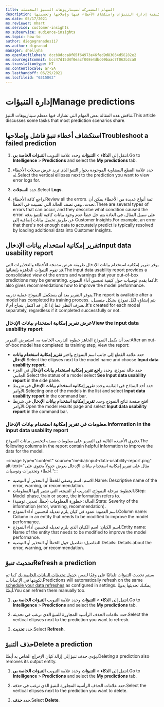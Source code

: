 ```yaml
---
title: المهام المشتركة لسيناريوهات التنبؤ المحتملة
description: تعرف على كيفية إدارة التنبؤات واستكشاف الأخطاء فيها وإصلاحها وتحسينها.
ms.date: 05/17/2021
ms.reviewer: mhart
ms.service: customer-insights
ms.subservice: audience-insights
ms.topic: how-to
author: diegogranados117
ms.author: digranad
manager: shellyha
ms.openlocfilehash: dccb8dcca8f65f64973e46fed9d83034d58282e2
ms.sourcegitcommit: bcc47d15d4f0eacf008e4dbc09baac7f062b3ca8
ms.translationtype: HT
ms.contentlocale: ar-SA
ms.lasthandoff: 06/29/2021
ms.locfileid: "6315862"
---
```

# <a name="manage-predictions"></a><span data-ttu-id="fb7df-103">إدارة التنبؤات</span><span class="sxs-lookup"><span data-stu-id="fb7df-103">Manage predictions</span></span>

<span data-ttu-id="fb7df-104">تناقش هذه المقالة بعض المهام التي تشارك فيها معظم سيناريوهات التنبؤ.</span><span class="sxs-lookup"><span data-stu-id="fb7df-104">This article discusses some tasks that most prediction scenarios share.</span></span>

## <a name="troubleshoot-a-failed-prediction"></a><span data-ttu-id="fb7df-105">استكشاف أخطاء تنبؤ فاشل وإصلاحها</span><span class="sxs-lookup"><span data-stu-id="fb7df-105">Troubleshoot a failed prediction</span></span>

1. <span data-ttu-id="fb7df-106">انتقل إلى **الذكاء** > **التنبؤات** وحدد علامة التبويب **التنبؤات الخاصة بي‬**.</span><span class="sxs-lookup"><span data-stu-id="fb7df-106">Go to **Intelligence** > **Predictions** and select the **My predictions** tab.</span></span>

1. <span data-ttu-id="fb7df-107">حدد علامة القطع البيضاوية الموجودة بجوار التنبؤ الذي تريد عرض سجلات الأخطاء له.</span><span class="sxs-lookup"><span data-stu-id="fb7df-107">Select the vertical ellipses next to the prediction you want to view error logs for.</span></span>

1. <span data-ttu-id="fb7df-108">حدد **السجلات‏‎**.</span><span class="sxs-lookup"><span data-stu-id="fb7df-108">Select **Logs**.</span></span>

1. <span data-ttu-id="fb7df-109">راجع كافة الأخطاء.</span><span class="sxs-lookup"><span data-stu-id="fb7df-109">Review all the errors.</span></span> <span data-ttu-id="fb7df-110">ثمة أنواع عديدة من الأخطاء يمكن أن تحدث، وهي تصف الحالة التي تسببت في الخطأ.</span><span class="sxs-lookup"><span data-stu-id="fb7df-110">There are several types of errors that can occur, and they describe what condition caused the error.</span></span> <span data-ttu-id="fb7df-111">على سبيل المثال، في العادة يتم حل خطأ عدم وجود بيانات كافية للتنبؤ بدقة عن طريق تحميل بيانات إضافية إلى Customer Insights.</span><span class="sxs-lookup"><span data-stu-id="fb7df-111">For example, an error that there's not enough data to accurately predict is typically resolved by loading additional data into Customer Insights.</span></span>

## <a name="input-data-usability-report"></a><span data-ttu-id="fb7df-112">تقرير إمكانية استخدام بيانات الإدخال</span><span class="sxs-lookup"><span data-stu-id="fb7df-112">Input data usability report</span></span>

<span data-ttu-id="fb7df-113">يوفر تقرير إمكانية استخدام بيانات الإدخال طريقة عرض مدمجة للأخطاء والتحذيرات التي قد تقوم التنبؤات الجاهزة بإنشائها.</span><span class="sxs-lookup"><span data-stu-id="fb7df-113">The input data usability report provides a consolidated view of the errors and warnings that your out-of-box predictions may be generating.</span></span> <span data-ttu-id="fb7df-114">كما يقدم توصيات حول كيفية تحسين أداء النموذج.</span><span class="sxs-lookup"><span data-stu-id="fb7df-114">It also gives recommendations how to improve the model performance.</span></span>

<span data-ttu-id="fb7df-115">يتوفر التقرير بعد أن يستكمل النموذج عملية تدريبه.</span><span class="sxs-lookup"><span data-stu-id="fb7df-115">The report is available after a model has completed its training process.</span></span> <span data-ttu-id="fb7df-116">يتم إنشاؤه لكل نموذج بشكل منفصل، بصرف النظر عما إذا كان قد اكتمل بنجاح أم لا.</span><span class="sxs-lookup"><span data-stu-id="fb7df-116">It's created for each model separately, regardless if it completed successfully or not.</span></span>

### <a name="view-the-input-data-usability-report"></a><span data-ttu-id="fb7df-117">عرض تقرير إمكانية استخدام بيانات الإدخال</span><span class="sxs-lookup"><span data-stu-id="fb7df-117">View the input data usability report</span></span>

<span data-ttu-id="fb7df-118">بعد أن يكمل النموذج الجاهز خطوة التدريب الخاصة به، استعرض التقرير:</span><span class="sxs-lookup"><span data-stu-id="fb7df-118">After an out-of-box model has completed its training step, view the report:</span></span>
- <span data-ttu-id="fb7df-119">حدد علامة القطع إلى جانب اسم النموذج واختر **تقرير إمكانية استخدام بيانات الإدخال**.</span><span class="sxs-lookup"><span data-stu-id="fb7df-119">Select the ellipses next to the model name and choose **Input data usability report**.</span></span>
- <span data-ttu-id="fb7df-120">حدد حالة نموذج، وحدد **راجع تقرير إمكانية استخدام بيانات الإدخال‬** في الجزء الجانبي.</span><span class="sxs-lookup"><span data-stu-id="fb7df-120">Select the status of a model select **See Input data usability report** in the side pane.</span></span>
- <span data-ttu-id="fb7df-121">حدد أحد النماذج في القائمة وحدد **تقرير إمكانية استخدام بيانات الإدخال** في شريط الأوامر.</span><span class="sxs-lookup"><span data-stu-id="fb7df-121">Selecting one of the models in the list and select **Input data usability report** in the command bar.</span></span>
- <span data-ttu-id="fb7df-122">افتح صفحة نتائج النموذج وحدد **تقرير إمكانية استخدام بيانات الإدخال** في شريط الأوامر.</span><span class="sxs-lookup"><span data-stu-id="fb7df-122">Open the model results page and select **Input data usability report** in the command bar.</span></span>

### <a name="information-in-the-input-data-usability-report"></a><span data-ttu-id="fb7df-123">معلومات في تقرير إمكانية استخدام بيانات الإدخال‬.</span><span class="sxs-lookup"><span data-stu-id="fb7df-123">Information in the input data usability report</span></span>

<span data-ttu-id="fb7df-124">تحتوي الأعمدة التالية في التقرير على معلومات مفيدة لتحسين بيانات النموذج.</span><span class="sxs-lookup"><span data-stu-id="fb7df-124">The following columns in the report contain helpful information to improve the data for the model.</span></span>

:::image type="content" source="media/input-data-usability-report.png" alt-text="مثال على تقرير إمكانية استخدام بيانات الإدخال يعرض جدولاً يحتوي على أخطاء وتحذيرات وتوصيات.":::

- <span data-ttu-id="fb7df-126">الاسم: اسم وصفي للخطأ أو التحذير أو التوصية.</span><span class="sxs-lookup"><span data-stu-id="fb7df-126">Name: Descriptive name of the error, warning, or recommendation.</span></span>
- <span data-ttu-id="fb7df-127">الخطوة: مرحلة النموذج، التدريب أو النتيجة، التي تشير إليها المعلومات.</span><span class="sxs-lookup"><span data-stu-id="fb7df-127">Step: Model phase, train or score, the information refers to.</span></span>
- <span data-ttu-id="fb7df-128">الحالة: خطورة المعلومات (خطأ، تحذير، توصية).</span><span class="sxs-lookup"><span data-stu-id="fb7df-128">State: Severity of the information (error, warning, recommendation).</span></span>
- <span data-ttu-id="fb7df-129">اسم العمود: عمود في كيان يلزم تعديله لتحسين أداء النموذج.</span><span class="sxs-lookup"><span data-stu-id="fb7df-129">Column name: Column in an entity that needs to be modified to improve the model performance.</span></span>
- <span data-ttu-id="fb7df-130">اسم الكيان: اسم الكيان الذي يلزم تعديله لتحسين أداء النموذج.</span><span class="sxs-lookup"><span data-stu-id="fb7df-130">Entity name: Name of the entity that needs to be modified to improve the model performance.</span></span>
- <span data-ttu-id="fb7df-131">التفاصيل: تفاصيل حول الخطأ أو التحذير أو التوصية.</span><span class="sxs-lookup"><span data-stu-id="fb7df-131">Details: Details about the error, warning, or recommendation.</span></span>

## <a name="refresh-a-prediction"></a><span data-ttu-id="fb7df-132">تحديث تنبؤ</span><span class="sxs-lookup"><span data-stu-id="fb7df-132">Refresh a prediction</span></span>

<span data-ttu-id="fb7df-133">سيتم تحديث التنبؤات تلقائيًا على وفقًا لنفس [جدول تحديثات البيانات الخاصة بك](system.md#schedule-tab) كما تم تكوينها في الإعدادات.</span><span class="sxs-lookup"><span data-stu-id="fb7df-133">Predictions will automatically refresh on the same [schedule your data refreshes](system.md#schedule-tab) as configured in settings.</span></span> <span data-ttu-id="fb7df-134">يمكنك تحديثها يدويًا أيضًا.</span><span class="sxs-lookup"><span data-stu-id="fb7df-134">You can refresh them manually too.</span></span>

1. <span data-ttu-id="fb7df-135">انتقل إلى **الذكاء** > **التنبؤات** وحدد علامة التبويب **التنبؤات الخاصة بي‬**.</span><span class="sxs-lookup"><span data-stu-id="fb7df-135">Go to **Intelligence** > **Predictions** and select the **My predictions** tab.</span></span>

1. <span data-ttu-id="fb7df-136">حدد علامات الحذف الرأسية المجاورة للتنبؤ الذي ترغب في تحديثه.</span><span class="sxs-lookup"><span data-stu-id="fb7df-136">Select the vertical ellipses next to the prediction you want to refresh.</span></span>

1. <span data-ttu-id="fb7df-137">حدد **تحديث**.</span><span class="sxs-lookup"><span data-stu-id="fb7df-137">Select **Refresh**.</span></span>

## <a name="delete-a-prediction"></a><span data-ttu-id="fb7df-138">حذف التنبؤ</span><span class="sxs-lookup"><span data-stu-id="fb7df-138">Delete a prediction</span></span>

<span data-ttu-id="fb7df-139">يؤدي حذف تنبؤ إلى إزالة كيان الإخراج الخاص به أيضًا.</span><span class="sxs-lookup"><span data-stu-id="fb7df-139">Deleting a prediction also removes its output entity.</span></span>

1. <span data-ttu-id="fb7df-140">انتقل إلى **الذكاء** > **التنبؤات** وحدد علامة التبويب **التنبؤات الخاصة بي‬**.</span><span class="sxs-lookup"><span data-stu-id="fb7df-140">Go to **Intelligence** > **Predictions** and select the **My predictions** tab.</span></span>

1. <span data-ttu-id="fb7df-141">حدد علامات الحذف الرأسية المجاورة للتنبؤ الذي ترغب في حذفه.</span><span class="sxs-lookup"><span data-stu-id="fb7df-141">Select the vertical ellipses next to the prediction you want to delete.</span></span>

1. <span data-ttu-id="fb7df-142">حدد **حذف**.</span><span class="sxs-lookup"><span data-stu-id="fb7df-142">Select **Delete**.</span></span>
